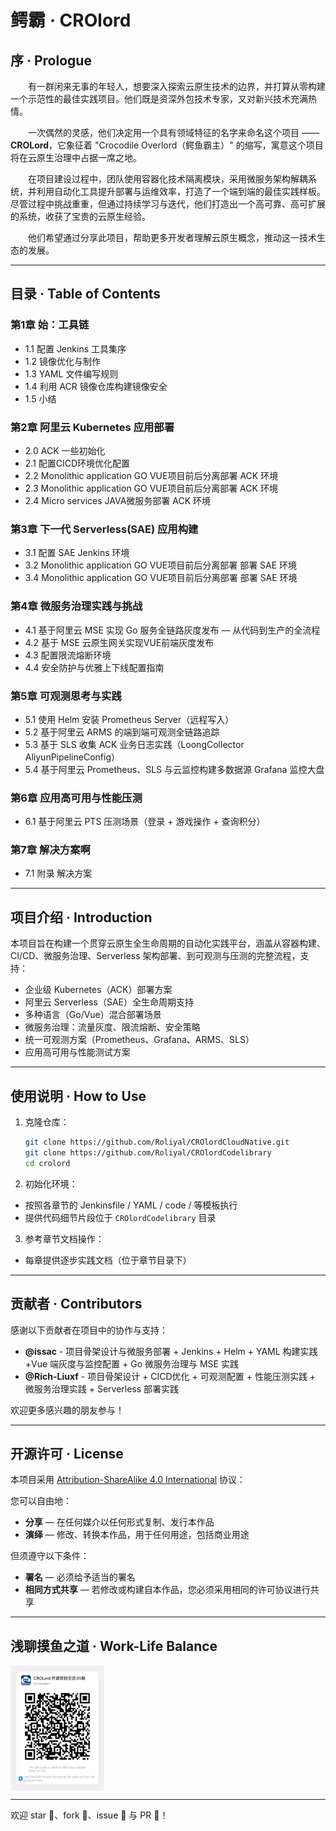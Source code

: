
# 鳄霸 · CROlord

## 序 · Prologue

&emsp;&emsp;有一群闲来无事的年轻人，想要深入探索云原生技术的边界，并打算从零构建一个示范性的最佳实践项目。他们既是资深外包技术专家，又对新兴技术充满热情。

&emsp;&emsp;一次偶然的灵感，他们决定用一个具有领域特征的名字来命名这个项目 —— **CROLord**，它象征着 "Crocodile Overlord（鳄鱼霸主）" 的缩写，寓意这个项目将在云原生治理中占据一席之地。

&emsp;&emsp;在项目建设过程中，团队使用容器化技术隔离模块，采用微服务架构解耦系统，并利用自动化工具提升部署与运维效率，打造了一个端到端的最佳实践样板。尽管过程中挑战重重，但通过持续学习与迭代，他们打造出一个高可靠、高可扩展的系统，收获了宝贵的云原生经验。

&emsp;&emsp;他们希望通过分享此项目，帮助更多开发者理解云原生概念，推动这一技术生态的发展。

---

## 目录 · Table of Contents

### 第1章 始：工具链
- 1.1 配置 Jenkins 工具集序
- 1.2 镜像优化与制作
- 1.3 YAML 文件编写规则
- 1.4 利用 ACR 镜像仓库构建镜像安全
- 1.5 小结

### 第2章 阿里云 Kubernetes 应用部署
- 2.0 ACK 一些初始化
- 2.1 配置CICD环境优化配置
- 2.2 Monolithic application GO VUE项目前后分离部署 ACK 环境
- 2.3 Monolithic application GO VUE项目前后分离部署 ACK 环境
- 2.4 Micro services JAVA微服务部署 ACK 环境

### 第3章 下一代 Serverless(SAE) 应用构建
- 3.1 配置 SAE Jenkins 环境
- 3.2 Monolithic application GO VUE项目前后分离部署 部署 SAE 环境
- 3.4 Monolithic application GO VUE项目前后分离部署 部署 SAE 环境

### 第4章 微服务治理实践与挑战
- 4.1 基于阿里云 MSE 实现 Go 服务全链路灰度发布 — 从代码到生产的全流程
- 4.2 基于 MSE 云原生网关实现VUE前端灰度发布
- 4.3 配置限流熔断环境
- 4.4 安全防护与优雅上下线配置指南

### 第5章 可观测思考与实践
- 5.1 使用 Helm 安装 Prometheus Server（远程写入）
- 5.2 基于阿里云 ARMS 的端到端可观测全链路追踪
- 5.3 基于 SLS 收集 ACK 业务日志实践（LoongCollector AliyunPipelineConfig）
- 5.4 基于阿里云 Prometheus、SLS 与云监控构建多数据源 Grafana 监控大盘


### 第6章 应用高可用与性能压测
- 6.1  基于阿里云 PTS 压测场景（登录 + 游戏操作 + 查询积分）

### 第7章 解决方案啊
- 7.1 附录 解决方案


---

## 项目介绍 · Introduction

本项目旨在构建一个贯穿云原生全生命周期的自动化实践平台，涵盖从容器构建、CI/CD、微服务治理、Serverless 架构部署、到可观测与压测的完整流程，支持：
- 企业级 Kubernetes（ACK）部署方案
- 阿里云 Serverless（SAE）全生命周期支持
- 多种语言（Go/Vue）混合部署场景
- 微服务治理：流量灰度、限流熔断、安全策略
- 统一可观测方案（Prometheus、Grafana、ARMS、SLS）
- 应用高可用与性能测试方案

---

## 使用说明 · How to Use

1. 克隆仓库：
   ```bash
   git clone https://github.com/Roliyal/CROlordCloudNative.git
   git clone https://github.com/Roliyal/CROlordCodelibrary
   cd crolord
   ```

2. 初始化环境：
  - 按照各章节的 Jenkinsfile / YAML / code / 等模板执行
  - 提供代码细节片段位于 `CROlordCodelibrary` 目录

3. 参考章节文档操作：
  - 每章提供逐步实践文档（位于章节目录下）

---

## 贡献者 · Contributors

感谢以下贡献者在项目中的协作与支持：

- **@issac** - 项目骨架设计与微服务部署 + Jenkins + Helm + YAML 构建实践+Vue 端灰度与监控配置 + Go 微服务治理与 MSE 实践
- **@Rich-Liuxf** - 项目骨架设计 + CICD优化 + 可观测配置 + 性能压测实践 + 微服务治理实践 + Serverless 部署实践

欢迎更多感兴趣的朋友参与！

---

## 开源许可 · License

本项目采用 [Attribution-ShareAlike 4.0 International](https://creativecommons.org/licenses/by-sa/4.0/) 协议：

您可以自由地：
- **分享** — 在任何媒介以任何形式复制、发行本作品
- **演绎** — 修改、转换本作品，用于任何用途，包括商业用途

但须遵守以下条件：
- **署名** — 必须给予适当的署名
- **相同方式共享** — 若修改或构建自本作品，您必须采用相同的许可协议进行共享

---

## 浅聊摸鱼之道 · Work-Life Balance

<div style="display: flex; flex-direction: row;">
  <img src="resource/images/Dingcode.png" alt="鳄霸日常" width="150" height="200" style="margin-right: 10px;">
</div>

---
欢迎 star 🌟、fork 🍴、issue 💬 与 PR 🤝！

